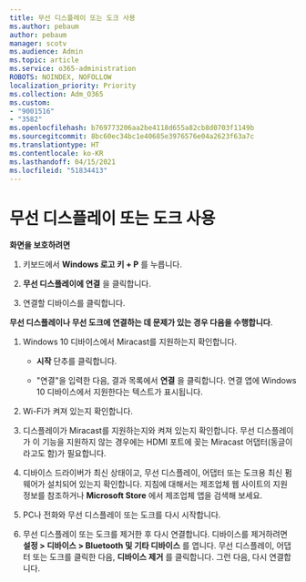 ```yaml
---
title: 무선 디스플레이 또는 도크 사용
ms.author: pebaum
author: pebaum
manager: scotv
ms.audience: Admin
ms.topic: article
ms.service: o365-administration
ROBOTS: NOINDEX, NOFOLLOW
localization_priority: Priority
ms.collection: Adm_O365
ms.custom:
- "9001516"
- "3582"
ms.openlocfilehash: b769773206aa2be4118d655a82cb8d0703f1149b
ms.sourcegitcommit: 8bc60ec34bc1e40685e3976576e04a2623f63a7c
ms.translationtype: HT
ms.contentlocale: ko-KR
ms.lasthandoff: 04/15/2021
ms.locfileid: "51834413"
---
```

# <a name="use-wireless-displays-or-docks"></a>무선 디스플레이 또는 도크 사용

**화면을 보호하려면**

1. 키보드에서 **Windows 로고 키 + P** 를 누릅니다.

2. **무선 디스플레이에 연결** 을 클릭합니다.

3. 연결할 디바이스를 클릭합니다.

**무선 디스플레이나 무선 도크에 연결하는 데 문제가 있는 경우 다음을 수행합니다**.

1. Windows 10 디바이스에서 Miracast를 지원하는지 확인합니다. 

    - **시작** 단추를 클릭합니다.
    
    - "연결"을 입력한 다음, 결과 목록에서 **연결** 을 클릭합니다. 연결 앱에 Windows 10 디바이스에서 지원한다는 텍스트가 표시됩니다. 

2. Wi-Fi가 켜져 있는지 확인합니다. 

3. 디스플레이가 Miracast를 지원하는지와 켜져 있는지 확인합니다. 무선 디스플레이가 이 기능을 지원하지 않는 경우에는 HDMI 포트에 꽂는 Miracast 어댑터(동글이라고도 함)가 필요합니다.

4. 디바이스 드라이버가 최신 상태이고, 무선 디스플레이, 어댑터 또는 도크용 최신 펌웨어가 설치되어 있는지 확인합니다. 지침에 대해서는 제조업체 웹 사이트의 지원 정보를 참조하거나 **Microsoft Store** 에서 제조업체 앱을 검색해 보세요.

5. PC나 전화와 무선 디스플레이 또는 도크를 다시 시작합니다.

6. 무선 디스플레이 또는 도크를 제거한 후 다시 연결합니다. 디바이스를 제거하려면 **설정 > 디바이스 > Bluetooth 및 기타 디바이스** 를 엽니다. 무선 디스플레이, 어댑터 또는 도크를 클릭한 다음, **디바이스 제거** 를 클릭합니다. 그런 다음, 다시 연결합니다.

